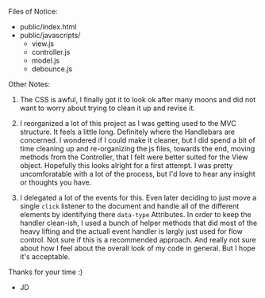 Files of Notice:
- public/index.html
- public/javascripts/
	- view.js
	- controller.js
	- model.js
	- debounce.js

Other Notes:

1. The CSS is awful, I finally got it to look ok after many moons and did not want to worry about trying to clean it up and revise it.

2. I reorganized a lot of this project as I was getting used to the MVC structure. It feels a little long. Definitely where the Handlebars are concerned. I wondered if I could make it cleaner, but I did spend a bit of time cleaning up and re-organizing the js files, towards the end, moving methods from the Controller, that I felt were better suited for the View object. Hopefully this looks alright for a first attempt. I was pretty uncomforatable with a lot of the process, but I'd love to hear any insight or thoughts you have.

3. I delegated a lot of the events for this. Even later deciding to just move a single `click` listener to the document and handle all of the different elements by identifying there `data-type` Attributes. In order to keep the handler clean-ish, I used a bunch of helper methods that did most of the heavy lifting and the actuall event handler is largly just used for flow control. Not sure if this is a recommended approach. And really not sure about how I feel about the overall look of my code in general. But I hope it's acceptable.

Thanks for your time :)
- JD

